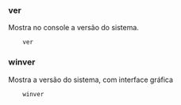 ### ver

Mostra no console a versão do sistema.

		ver


### winver

Mostra a versão do sistema, com interface gráfica

		winver
